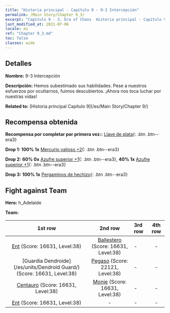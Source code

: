 ```yaml
---
title: "Historia principal - Capítulo 9 - 9-3 Intercepción"
permalink: /Main Story/Chapter 9_3/
excerpt: "Capítulo 9 - 3. Era of Chaos  Historia principal - Capítulo 9_3. 9-3 Intercepción"
last_modified_at: 2021-07-06
locale: es
ref: "Chapter 9_3.md"
toc: false
classes: wide
---
```


## Detalles

 **Nombre:** 9-3 Intercepción

 **Descripción:** Hemos subestimado sus habilidades. Pese a nuestros esfuerzos por ocultarnos, fuimos descubiertos. ¡Ahora nos toca luchar por nuestras vidas!

 **Related to:** [Historia principal Capítulo 9](/es/Main Story/Chapter 9/)

## Recompensa obtenida

 **Recompensa por completar por primera vez::** [Llave de plata](/ItemsES/con_693/){: .btn .btn--era3}

 **Drop 1:** **100% 1x** [Mercurio valioso +2](/ItemsES/mat_28/){: .btn .btn--era3}

 **Drop 2:** **60% 0x** [Azufre superior +1](/ItemsES/mat_22/){: .btn .btn--era3}, **40% 1x** [Azufre superior +1](/ItemsES/mat_22/){: .btn .btn--era3}

 **Drop 3:** **100% 1x** [Pergaminos de hechizo](/ItemsES/con_694/){: .btn .btn--era3}


## Fight against Team
 **Hero:** h_Adelaide

 **Team:**


  | 1st row | 2nd row | 3rd row | 4th row |
  |:----:|:----:|:----|:----:|
  | [Ent](/es/units/Treant/) (Score: 16631, Level:38)  | [Ballestero](/es/units/Marksman/) (Score: 16631, Level:38)  | - | - |
  | [Guardia Dendroide](/es/units/Dendroid Guard/) (Score: 16631, Level:38)  | [Pegaso](/es/units/Pegasus/) (Score: 22121, Level:38)  | - | - |
  | [Centauro](/es/units/Centaur/) (Score: 16631, Level:38)  | [Monje](/es/units/Monk/) (Score: 16631, Level:38)  | - | - |
  | [Ent](/es/units/Treant/) (Score: 16631, Level:38)  | - | - | - |


